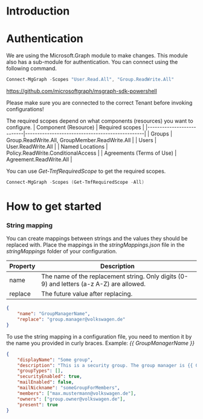# Introduction 

# Authentication
We are using the Microsoft.Graph module to make changes. This module also has a sub-module for authentication. You can connect using the following command.
```powershell
Connect-MgGraph -Scopes "User.Read.All", "Group.ReadWrite.All"
```
https://github.com/microsoftgraph/msgraph-sdk-powershell

Please make sure you are connected to the correct Tenant before invoking configurations! 

The required scopes depend on what components (resources) you want to configure.
| Component (Resource)      | Required scopes                                 |
|---------------------------|-------------------------------------------------|
| Groups                    | Group.ReadWrite.All, GroupMember.ReadWrite.All  |
| Users                     | User.ReadWrite.All                              |
| Named Locations           | Policy.ReadWrite.ConditionalAccess              |
| Agreements (Terms of Use) | Agreement.ReadWrite.All                         |

You can use *Get-TmfRequiredScope* to get the required scopes.
```powershell
Connect-MgGraph -Scopes (Get-TmfRequiredScope -All)
```

# How to get started

### String mapping

You can create mappings between strings and the values they should be replaced with. Place the mappings in the *stringMappings.json* file in the *stringMappings* folder of your configuration.

| Property    | Description                                                                                |
|-------------|--------------------------------------------------------------------------------------------|
| name        | The name of the replacement string. Only digits (0-9) and letters (a-z A-Z) are allowed.   |
| replace     | The future value after replacing.                                                          |

```json
{
    "name": "GroupManagerName",
    "replace": "group.manager@volkswagen.de"
}
```

To use the string mapping in a configuration file, you need to mention it by the name you provided in curly braces. Example: *{{ GroupManagerName }}*

```json
{   
    "displayName": "Some group",
    "description": "This is a security group. The group manager is {{ GroupManagerName }}",
    "groupTypes": [],        
    "securityEnabled": true,
    "mailEnabled": false,
    "mailNickname": "someGroupForMembers",
    "members": ["max.mustermann@volkswagen.de"],
    "owners": ["group.owner@volkswagen.de"],
    "present": true
}
```
